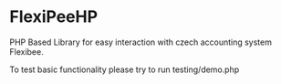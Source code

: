 # FlexiPeeHP
PHP Based Library for easy interaction with czech accounting system Flexibee.

To test basic functionality please try to run testing/demo.php

